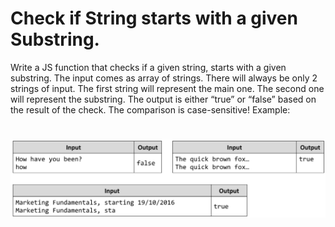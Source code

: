 # Check if String starts with a given Substring.
Write a JS function that checks if a given string, starts with a given substring.
The input comes as array of strings. There will always be only 2 strings of input. 
The first string will represent the main one. The second one will represent the substring.
The output is either “true” or “false” based on the result of the check.
The comparison is case-sensitive!
Example:

# ![Examples](example.png)